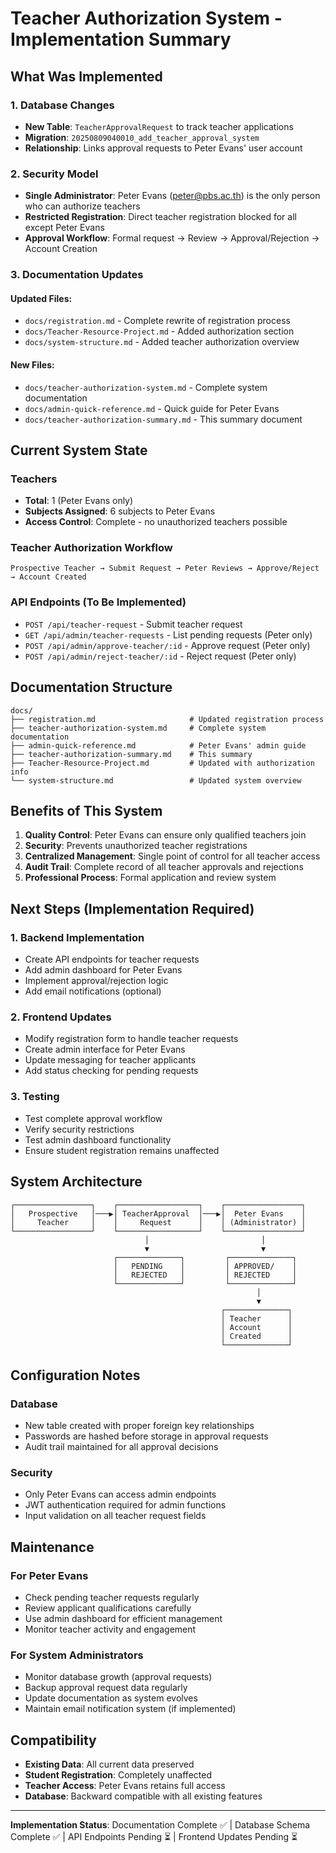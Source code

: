 # Teacher Authorization System - Implementation Summary

## What Was Implemented

### 1. Database Changes
- **New Table**: `TeacherApprovalRequest` to track teacher applications
- **Migration**: `20250809040010_add_teacher_approval_system`
- **Relationship**: Links approval requests to Peter Evans' user account

### 2. Security Model
- **Single Administrator**: Peter Evans (peter@pbs.ac.th) is the only person who can authorize teachers
- **Restricted Registration**: Direct teacher registration blocked for all except Peter Evans
- **Approval Workflow**: Formal request → Review → Approval/Rejection → Account Creation

### 3. Documentation Updates

#### Updated Files:
- `docs/registration.md` - Complete rewrite of registration process
- `docs/Teacher-Resource-Project.md` - Added authorization section
- `docs/system-structure.md` - Added teacher authorization overview

#### New Files:
- `docs/teacher-authorization-system.md` - Complete system documentation
- `docs/admin-quick-reference.md` - Quick guide for Peter Evans
- `docs/teacher-authorization-summary.md` - This summary document

## Current System State

### Teachers
- **Total**: 1 (Peter Evans only)
- **Subjects Assigned**: 6 subjects to Peter Evans
- **Access Control**: Complete - no unauthorized teachers possible

### Teacher Authorization Workflow

```
Prospective Teacher → Submit Request → Peter Reviews → Approve/Reject → Account Created
```

### API Endpoints (To Be Implemented)
- `POST /api/teacher-request` - Submit teacher request
- `GET /api/admin/teacher-requests` - List pending requests (Peter only)
- `POST /api/admin/approve-teacher/:id` - Approve request (Peter only)
- `POST /api/admin/reject-teacher/:id` - Reject request (Peter only)

## Documentation Structure

```
docs/
├── registration.md                     # Updated registration process
├── teacher-authorization-system.md     # Complete system documentation
├── admin-quick-reference.md            # Peter Evans' admin guide
├── teacher-authorization-summary.md    # This summary
├── Teacher-Resource-Project.md         # Updated with authorization info
└── system-structure.md                 # Updated system overview
```

## Benefits of This System

1. **Quality Control**: Peter Evans can ensure only qualified teachers join
2. **Security**: Prevents unauthorized teacher registrations  
3. **Centralized Management**: Single point of control for all teacher access
4. **Audit Trail**: Complete record of all teacher approvals and rejections
5. **Professional Process**: Formal application and review system

## Next Steps (Implementation Required)

### 1. Backend Implementation
- Create API endpoints for teacher requests
- Add admin dashboard for Peter Evans
- Implement approval/rejection logic
- Add email notifications (optional)

### 2. Frontend Updates  
- Modify registration form to handle teacher requests
- Create admin interface for Peter Evans
- Update messaging for teacher applicants
- Add status checking for pending requests

### 3. Testing
- Test complete approval workflow
- Verify security restrictions
- Test admin dashboard functionality
- Ensure student registration remains unaffected

## System Architecture

```
┌─────────────────┐    ┌──────────────────┐    ┌─────────────────┐
│   Prospective   │───▶│ TeacherApproval  │───▶│  Peter Evans    │
│     Teacher     │    │     Request      │    │ (Administrator) │
└─────────────────┘    └──────────────────┘    └─────────────────┘
                              │                         │
                              ▼                         ▼
                       ┌──────────────┐         ┌──────────────┐
                       │   PENDING    │         │ APPROVED/    │
                       │   REJECTED   │         │ REJECTED     │
                       └──────────────┘         └──────────────┘
                                                       │
                                                       ▼
                                               ┌──────────────┐
                                               │ Teacher      │
                                               │ Account      │
                                               │ Created      │
                                               └──────────────┘
```

## Configuration Notes

### Database
- New table created with proper foreign key relationships
- Passwords are hashed before storage in approval requests
- Audit trail maintained for all approval decisions

### Security
- Only Peter Evans can access admin endpoints
- JWT authentication required for admin functions
- Input validation on all teacher request fields

## Maintenance

### For Peter Evans
- Check pending teacher requests regularly
- Review applicant qualifications carefully
- Use admin dashboard for efficient management
- Monitor teacher activity and engagement

### For System Administrators
- Monitor database growth (approval requests)
- Backup approval request data regularly
- Update documentation as system evolves
- Maintain email notification system (if implemented)

## Compatibility

- **Existing Data**: All current data preserved
- **Student Registration**: Completely unaffected
- **Teacher Access**: Peter Evans retains full access
- **Database**: Backward compatible with all existing features

---

**Implementation Status**: Documentation Complete ✅ | Database Schema Complete ✅ | API Endpoints Pending ⏳ | Frontend Updates Pending ⏳
